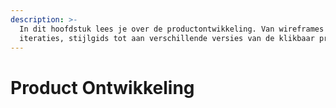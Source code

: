 ```yaml
---
description: >-
  In dit hoofdstuk lees je over de productontwikkeling. Van wireframes
  iteraties, stijlgids tot aan verschillende versies van de klikbaar prototype.
---
```


# Product Ontwikkeling

